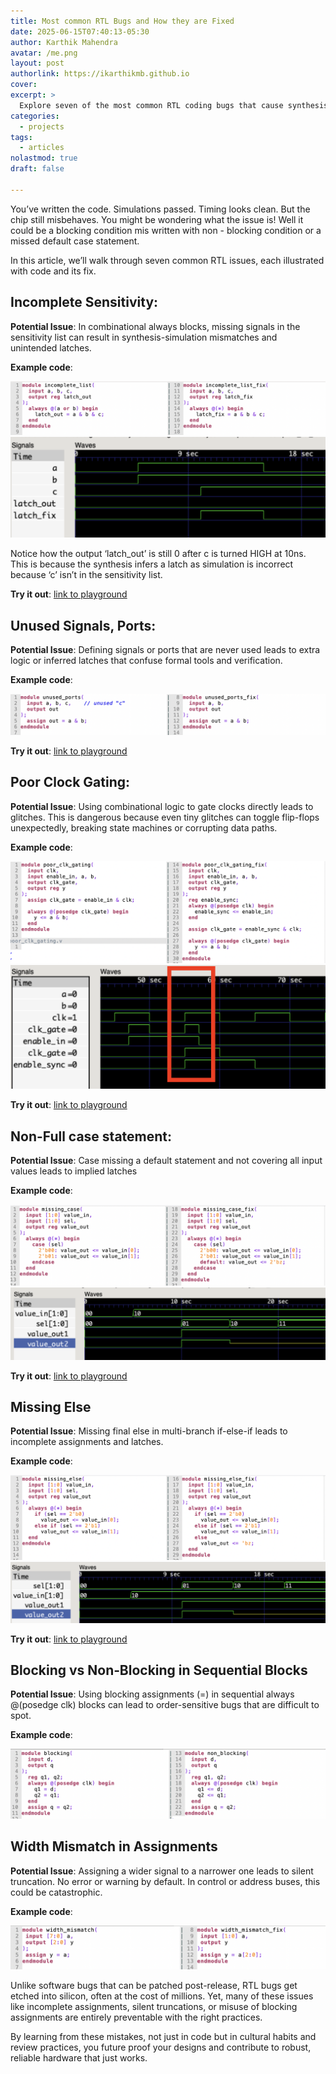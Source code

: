 ```yaml
---
title: Most common RTL Bugs and How they are Fixed
date: 2025-06-15T07:40:13-05:30
author: Karthik Mahendra
avatar: /me.png
layout: post
authorlink: https://ikarthikmb.github.io
cover: 
excerpt: >
  Explore seven of the most common RTL coding bugs that cause synthesis and simulation mismatches or silicon failures—such as incomplete sensitivity lists, missing default cases, poor clock gating, and blocking vs non-blocking assignment errors—and learn practical fixes with example code and waveform analysis to prevent costly design mistakes.
categories:
  - projects
tags:
  - articles
nolastmod: true
draft: false

---
```


You’ve written the code. Simulations passed. Timing looks clean. But the chip still misbehaves. You might be wondering what the issue is! Well it could be a blocking condition mis written with non - blocking condition or a missed default case statement. 

In this article, we’ll walk through seven common RTL issues, each illustrated with code and its fix.

## Incomplete Sensitivity:

**Potential Issue**: In combinational always blocks, missing signals in the sensitivity list can result in synthesis-simulation mismatches and unintended latches.

**Example code**: 

![example](/static/posts/common_rtl_bugs/image5.png)
![waveform](/static/posts/common_rtl_bugs/image8.png)

Notice how the output ‘latch_out’ is still 0 after c is turned HIGH at 10ns. This is because the synthesis infers a latch as simulation is incorrect because ‘c’ isn’t in the sensitivity list. 

**Try it out**: [link to playground](https://edaplayground.com/x/KdCM)


## Unused Signals, Ports:

**Potential Issue**: Defining signals or ports that are never used leads to extra logic or inferred latches that confuse formal tools and verification. 

**Example code**:

![example](/static/posts/common_rtl_bugs/image11.png)

**Try it out**: [link to playground](https://edaplayground.com/x/Yatc)


## Poor Clock Gating:

**Potential Issue**: Using combinational logic to gate clocks directly leads to glitches. This is dangerous because even tiny glitches can toggle flip-flops unexpectedly, breaking state machines or corrupting data paths.

**Example code**:

![Example](/static/posts/common_rtl_bugs/image1.png)
![waveform](/static/posts/common_rtl_bugs/image4.png)


**Try it out**: [link to playground](https://edaplayground.com/x/iYSV)


## Non-Full case statement:

**Potential Issue**: Case missing a default statement and not covering all input values leads to implied latches

**Example code**:

![example](/static/posts/common_rtl_bugs/image7.png)
![waveform](/static/posts/common_rtl_bugs/image6.png)


**Try it out**: [link to playground](https://edaplayground.com/x/YM3E)



## Missing Else

**Potential Issue**: Missing final else in multi-branch if-else-if leads to incomplete assignments and latches.

**Example code**:

![example code](/static/posts/common_rtl_bugs/image9.png)
![waveform](/static/posts/common_rtl_bugs/image10.png)


**Try it out**: [link to playground](https://edaplayground.com/x/KzCh)



## Blocking vs Non‑Blocking in Sequential Blocks

**Potential Issue**: Using blocking assignments (=) in sequential always @(posedge clk) blocks can lead to order-sensitive bugs that are difficult to spot.

**Example code**:

![example code](/static/posts/common_rtl_bugs/image3.png)


## Width Mismatch in Assignments

**Potential Issue**: Assigning a wider signal to a narrower one leads to silent truncation. No error or warning by default. In control or address buses, this could be catastrophic.


**Example code**: 

![example code](/static/posts/common_rtl_bugs/image2.png)

Unlike software bugs that can be patched post-release, RTL bugs get etched into silicon, often at the cost of millions. Yet, many of these issues like incomplete assignments, silent truncations, or misuse of blocking assignments are entirely preventable with the right practices.

By learning from these mistakes, not just in code but in cultural habits and review practices, you future proof your designs and contribute to robust, reliable hardware that just works.

